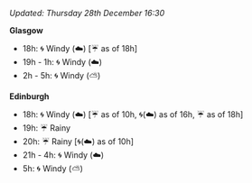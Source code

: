 *Updated: Thursday 28th December 16:30*

**Glasgow**

* 18h: :cyclone: Windy (:cloud:) [:umbrella: as of 18h]
* 19h - 1h: :cyclone: Windy (:cloud:)
* 2h - 5h: :cyclone: Windy (:partly_sunny:)

**Edinburgh**

* 18h: :cyclone: Windy (:cloud:) [:umbrella: as of 10h, :cyclone:(:cloud:) as of 16h, :umbrella: as of 18h]
* 19h: :umbrella: Rainy
* 20h: :umbrella: Rainy [:cyclone:(:cloud:) as of 10h]
* 21h - 4h: :cyclone: Windy (:cloud:)
* 5h: :cyclone: Windy (:partly_sunny:)
